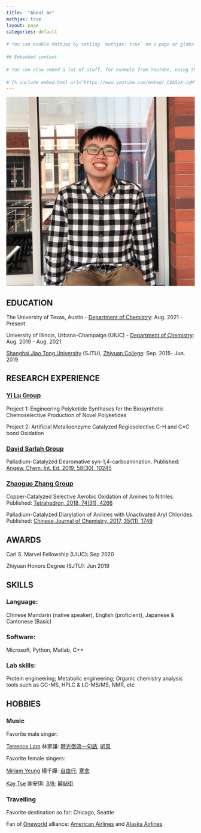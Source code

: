 ```yaml
---
title:  "About me"
mathjax: true
layout: page
categories: default

# You can enable MathJax by setting `mathjax: true` on a page or globally in the `_config.yml`. Some examples:

## Embedded content

# You can also embed a lot of stuff, for example from YouTube, using the `embed.html` include.

# {% include embed.html url="https://www.youtube.com/embed/_C0A5zX-iqM" %}
---
```


![Yu's portrait](https://github.com/yz0629/yz0629.github.io/blob/a0eb8c8757e20d5ee376b124befe2fe7fc398173/Yu_Zhou.jpeg)


## EDUCATION

The University of Texas, Austin - [Department of Chemistry](https://cm.utexas.edu/): Aug. 2021 - Present

University of Illinois, Urbana-Champaign (UIUC) - [Department of Chemistry](https://chemistry.illinois.edu/): Aug. 2019 - Aug. 2021

[Shanghai Jiao Tong University](https://www.sjtu.edu.cn/) (SJTU), [Zhiyuan College](https://zhiyuan.sjtu.edu.cn/html/zhiyuan/): Sep. 2015- Jun. 2019

## RESEARCH EXPERIENCE

### [Yi Lu Group](https://lulab.cm.utexas.edu/)
Project 1: Engineering Polyketide Synthases for the Biosynthetic Chemoselective Production of Novel Polyketides

Project 2: Artificial Metalloenzyme Catalyzed Regioselective C-H and C=C bond Oxidation

### [David Sarlah Group](sarlahgroup.com)
Palladium-Catalyzed Dearomative syn-1,4-carboamination. Published: [Angew. Chem. Int. Ed. 2019, 58(30), 10245](https://onlinelibrary.wiley.com/doi/abs/10.1002/anie.201905021)

### [Zhaoguo Zhang Group](https://zhaoguo.sjtu.edu.cn/)
Copper-Catalyzed Selective Aerobic Oxidation of Amines to Nitriles. Published: [Tetrahedron, 2018, 74(31), 4266](https://www.sciencedirect.com/science/article/abs/pii/S0040402018307543)

Palladium-Catalyzed Diarylation of Anilines with Unactivated Aryl Chlorides. Published: [Chinese Journal of Chemistry, 2017, 35(11), 1749](https://onlinelibrary.wiley.com/doi/abs/10.1002/cjoc.201700276)

## AWARDS
Carl S. Marvel Fellowship (UIUC): Sep 2020

Zhiyuan Honors Degree (SJTU): Jun 2019

## SKILLS
### Language: 
Chinese Mandarin (native speaker), English (proficient), Japanese & Cantonese (Basic)
### Software: 
Microsoft, Python, Matlab, C++
### Lab skills: 
Protein engineering; Metabolic engineering; Organic chemistry analysis tools such as GC-MS, HPLC & LC-MS/MS, NMR, etc

## HOBBIES
### Music
Favorite male singer: 

[Terrence Lam](https://www.youtube.com/channel/UC5NMESRUXEIpoi5GzGiHEDA) 林家謙: [時光倒流一句話](https://www.youtube.com/watch?v=AW71ZqZHkkg), [听风](https://www.youtube.com/watch?v=yk54jv3enR0)

Favorite female singers: 

[Miriam Yeung](https://www.youtube.com/channel/UCSCtPmO9UFq-DF01nsNoF6g) 楊千嬅: [自由行](https://music.apple.com/us/search?term=%E8%87%AA%E7%94%B1%E8%A1%8C); [寒舍](https://music.apple.com/us/search?term=%E5%AF%92%E8%88%8D)

[Kay Tse](https://www.youtube.com/channel/UCvlce5EgkkuzHW4ez0V49sw) 謝安琪: [3/8](https://www.youtube.com/watch?v=u3WpirQna10); [囍帖街](https://www.youtube.com/watch?v=YNLl43QKvvc)

### Travelling
Favorite destination so far: Chicago, Seattle

Fan of [Oneworld](https://www.oneworld.com/members) alliance: [American Airlines](https://www.aa.com/homePage.do) and [Alaska Airlines](https://www.alaskaair.com/)


